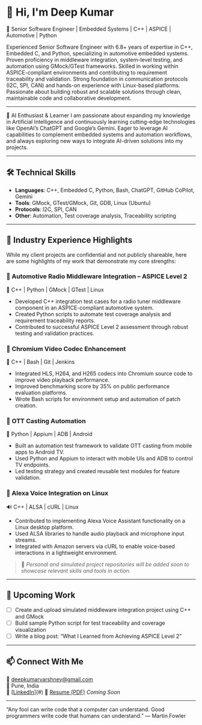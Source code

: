 # 👋 Hi, I'm Deep Kumar

🚗 Senior Software Engineer | Embedded Systems | C++ | ASPICE | Automotive | Python

Experienced Senior Software Engineer with 6.8+ years of expertise in C++, Embedded C, and Python, specializing in automotive embedded systems. Proven proficiency in middleware integration, system-level testing, and automation using GMock/GTest frameworks. Skilled in working within ASPICE-compliant environments and contributing to requirement traceability and validation. Strong foundation in communication protocols (I2C, SPI, CAN) and hands-on experience with Linux-based platforms. Passionate about building robust and scalable solutions through clean, maintainable code and collaborative development.

---

🤖 AI Enthusiast & Learner
I am passionate about expanding my knowledge in Artificial Intelligence and continuously learning cutting-edge technologies like OpenAI’s ChatGPT and Google’s Gemini. Eager to leverage AI capabilities to complement embedded systems and automation workflows, and always exploring new ways to integrate AI-driven solutions into my projects.

---

## 🛠️ Technical Skills

- **Languages**: C++, Embedded C, Python, Bash, ChatGPT, GitHub CoPilot, Gemini
- **Tools**: GMock, GTest/GMock, Git, GDB, Linux (Ubuntu)
- **Protocols**: I2C, SPI, CAN
- **Other**: Automation, Test coverage analysis, Traceability scripting

---

## 🚀 Industry Experience Highlights

While my client projects are confidential and not publicly shareable, here are some highlights of my work that demonstrate my core strengths:

### 🔹 Automotive Radio Middleware Integration – ASPICE Level 2  
🧪 C++ | Python | GMock | GTest | Linux  
- Developed C++ integration test cases for a radio tuner middleware component in an ASPICE-compliant automotive system.  
- Created Python scripts to automate test coverage analysis and requirement traceability reports.  
- Contributed to successful ASPICE Level 2 assessment through robust testing and validation practices.

### 🔹 Chromium Video Codec Enhancement  
🎥 C++ | Bash | Git | Jenkins  
- Integrated HLS, H264, and H265 codecs into Chromium source code to improve video playback performance.  
- Improved benchmarking score by 35% on public performance evaluation platforms.  
- Wrote Bash scripts for environment setup and automation of patch creation.

### 🔹 OTT Casting Automation  
📱 Python | Appium | ADB | Android  
- Built an automation test framework to validate OTT casting from mobile apps to Android TV.  
- Used Python and Appium to interact with mobile UIs and ADB to control TV endpoints.  
- Led testing strategy and created reusable test modules for feature validation.

### 🔹 Alexa Voice Integration on Linux  
🔊 C++ | ALSA | cURL | Linux  
- Contributed to implementing Alexa Voice Assistant functionality on a Linux desktop platform.  
- Used ALSA libraries to handle audio playback and microphone input streams.  
- Integrated with Amazon servers via cURL to enable voice-based interactions in a lightweight environment.

> 📝 *Personal and simulated project repositories will be added soon to showcase relevant skills and tools in action.*

---

## 📌 Upcoming Work

- [ ] Create and upload simulated middleware integration project using C++ and GMock  
- [ ] Build sample Python script for test traceability and coverage visualization  
- [ ] Write a blog post: “What I Learned from Achieving ASPICE Level 2”  

---

## 📫 Connect With Me

📧 deepkumarvarshney@gmail.com  
📍 Pune, India  
🔗 [[LinkedIn](www.linkedin.com/in/deep-kumar-43546b35)](#)
🧾 [Resume (PDF)](#) *Coming Soon*

---

“Any fool can write code that a computer can understand. Good programmers write code that humans can understand.” — Martin Fowler
